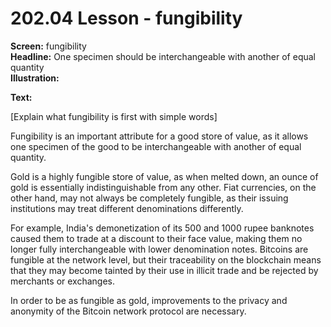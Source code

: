 # 202.04 Lesson - fungibility

**Screen:** fungibility\
**Headline:** One specimen should be interchangeable with another of equal quantity\
**Illustration:**

**Text:** 

[Explain what fungibility is first with simple words]

Fungibility is an important attribute for a good store of value, as it allows one specimen of the good to be interchangeable with another of equal quantity.&#x20;

Gold is a highly fungible store of value, as when melted down, an ounce of gold is essentially indistinguishable from any other. Fiat currencies, on the other hand, may not always be completely fungible, as their issuing institutions may treat different denominations differently.&#x20;

For example, India's demonetization of its 500 and 1000 rupee banknotes caused them to trade at a discount to their face value, making them no longer fully interchangeable with lower denomination notes. Bitcoins are fungible at the network level, but their traceability on the blockchain means that they may become tainted by their use in illicit trade and be rejected by merchants or exchanges.&#x20;

In order to be as fungible as gold, improvements to the privacy and anonymity of the Bitcoin network protocol are necessary.
